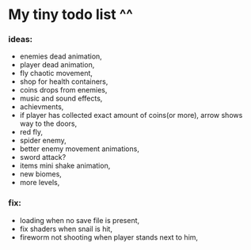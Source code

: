  # My tiny todo list ^^
 ### ideas:
 - enemies dead animation,
 - player dead animation,
 - fly chaotic movement,
 - shop for health containers,
 - coins drops from enemies,
 - music and sound effects,
 - achievments,
 - if player has collected exact amount of coins(or more), arrow shows way to the doors,
 - red fly,
 - spider enemy,
 - better enemy movement animations,
 - sword attack?
 - items mini shake animation,
 - new biomes,
 - more levels,
 

 ### fix:
 - loading when no save file is present,
 - fix shaders when snail is hit,
 - fireworm not shooting when player stands next to him,
